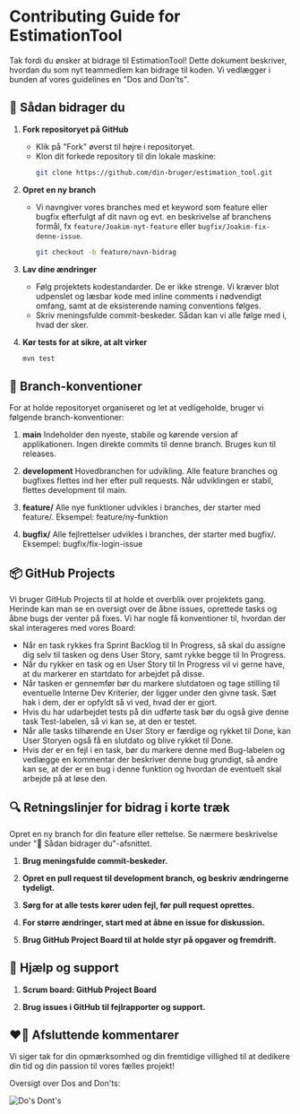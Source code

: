 # Contributing Guide for EstimationTool

Tak fordi du ønsker at bidrage til EstimationTool! Dette dokument beskriver, hvordan du som nyt teammedlem kan bidrage til koden. Vi vedlægger i bunden af vores guidelines en "Dos and Don'ts".

## 📌 Sådan bidrager du

1. **Fork repositoryet på GitHub**
   - Klik på "Fork" øverst til højre i repositoryet.
   - Klon dit forkede repository til din lokale maskine:
     ```bash
     git clone https://github.com/din-bruger/estimation_tool.git
     ```

2. **Opret en ny branch**
   - Vi navngiver vores branches med et keyword som feature eller bugfix efterfulgt af dit navn og evt. en beskrivelse af branchens formål, fx `feature/Joakim-nyt-feature` eller `bugfix/Joakim-fix-denne-issue`.
     ```bash
     git checkout -b feature/navn-bidrag
     ```

3. **Lav dine ændringer**
   - Følg projektets kodestandarder. 
     De er ikke strenge. Vi kræver blot udpenslet og læsbar kode med inline comments i nødvendigt omfang, samt at de eksisterende naming conventions følges.
   - Skriv meningsfulde commit-beskeder. 
     Sådan kan vi alle følge med i, hvad der sker.

4. **Kør tests for at sikre, at alt virker**
   ```bash
   mvn test

##  🌿 Branch-konventioner
For at holde repositoryet organiseret og let at vedligeholde, bruger vi følgende branch-konventioner:

1. **main**
Indeholder den nyeste, stabile og kørende version af applikationen. Ingen direkte commits til denne branch. Bruges kun til releases.

2. **development**
Hovedbranchen for udvikling. Alle feature branches og bugfixes flettes ind her efter pull requests. Når udviklingen er stabil, flettes development til main.

3. **feature/**
Alle nye funktioner udvikles i branches, der starter med feature/.
Eksempel: feature/ny-funktion

4. **bugfix/**
Alle fejlrettelser udvikles i branches, der starter med bugfix/.
Eksempel: bugfix/fix-login-issue

## 📦 GitHub Projects
Vi bruger GitHub Projects til at holde et overblik over projektets gang. Herinde kan man se en oversigt over de åbne issues, oprettede tasks og åbne bugs der venter på fixes.
Vi har nogle få konventioner til, hvordan der skal interageres med vores Board:

- Når en task rykkes fra Sprint Backlog til In Progress, så skal du assigne dig selv til tasken og dens User Story, samt rykke begge til In Progress.
- Når du rykker en task og en User Story til In Progress vil vi gerne have, at du markerer en startdato for arbejdet på disse.
- Når tasken er gennemfør bør du markere slutdatoen og tage stilling til eventuelle Interne Dev Kriterier, der ligger under den givne task. Sæt hak i dem, der er opfyldt så vi ved, hvad der er gjort.
- Hvis du har udarbejdet tests på din udførte task bør du også give denne task Test-labelen, så vi kan se, at den er testet.
- Når alle tasks tilhørende en User Story er færdige og rykket til Done, kan User Storyen også få en slutdato og blive rykket til Done.
- Hvis der er en fejl i en task, bør du markere denne med Bug-labelen og vedlægge en kommentar der beskriver denne bug grundigt, så andre kan se, at der er en bug i denne funktion og hvordan de eventuelt skal arbejde på at løse den.

## 🔍 Retningslinjer for bidrag i korte træk
Opret en ny branch for din feature eller rettelse. Se nærmere beskrivelse under "📌 Sådan bidrager du"-afsnittet.

1. **Brug meningsfulde commit-beskeder.**

2. **Opret en pull request til development branch, og beskriv ændringerne tydeligt.**

3. **Sørg for at alle tests kører uden fejl, før pull request oprettes.**

4. **For større ændringer, start med at åbne en issue for diskussion.**

5. **Brug GitHub Project Board til at holde styr på opgaver og fremdrift.**

## 📘 Hjælp og support
1. **Scrum board: GitHub Project Board**

2. **Brug issues i GitHub til fejlrapporter og support.**

## ❤️‍🔥 Afsluttende kommentarer
Vi siger tak for din opmærksomhed og din fremtidige villighed til at dedikere din tid og din passion til vores fælles projekt!

Oversigt over Dos and Don'ts:

![Do's   Dont's](https://github.com/user-attachments/assets/068754c0-f731-4abb-9880-1ddd4d279789)


